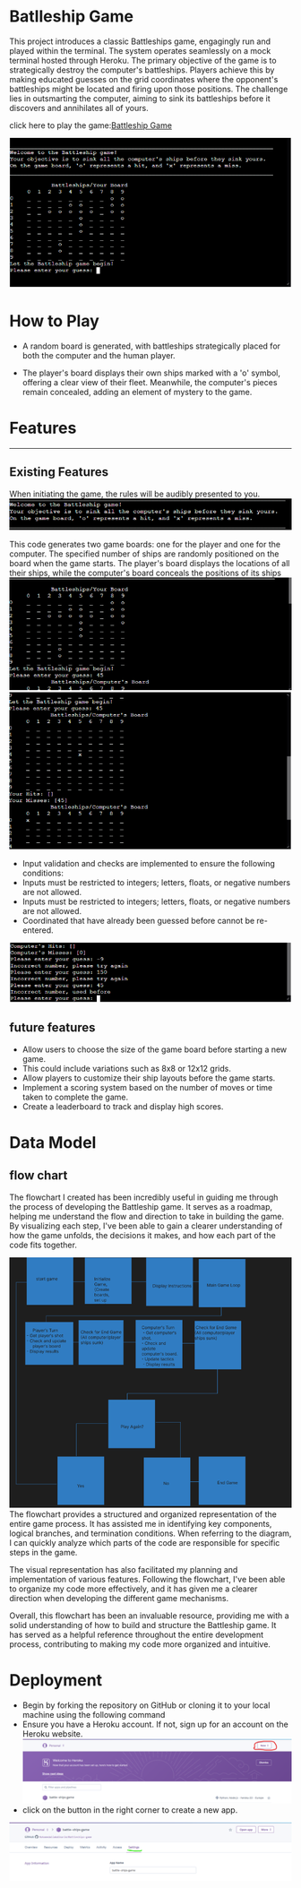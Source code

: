 # Batlleship Game

This project introduces a classic Battleships game, engagingly run and played within the terminal. The system operates seamlessly on a mock terminal hosted through Heroku. The primary objective of the game is to strategically destroy the computer's battleships. Players achieve this by making educated guesses on the grid coordinates where the opponent's battleships might be located and firing upon those positions. The challenge lies in outsmarting the computer, aiming to sink its battleships before it discovers and annihilates all of yours.

click here to play the game:[Battleship Game](https://battle--ships-game-32bc95ec5108.herokuapp.com/)

![Img](assets/imagee/game1.png)


# How to Play
- A random board is generated, with battleships strategically placed for both the computer and the human player.

- The player's board displays their own ships marked with a 'o' symbol, offering a clear view of their fleet. Meanwhile, the computer's pieces remain concealed, adding an element of mystery to the game.


# Features
-------- 
## Existing Features
When initiating the game, the rules will be audibly presented to you.
![Img](assets/imagee/game2.png)

This code generates two game boards: one for the player and one for the computer. The specified number of ships are randomly positioned on the board when the game starts. The player's board displays the locations of all their ships, while the computer's board conceals the positions of its ships
![Img](assets/imagee/game3.png)
![Img](assets/imagee/gam4.png)

- Input validation and checks are implemented to ensure the following conditions: 
-  Inputs must be restricted to integers; letters, floats, or negative numbers are not allowed.
- Inputs must be restricted to integers; letters, floats, or negative numbers are not allowed.
- Coordinated that have already been guessed before cannot be re-entered.

![Img](assets/imagee/game5.png)

## future features
- Allow users to choose the size of the game board before starting a new game.
- This could include variations such as 8x8 or 12x12 grids.
- Allow players to customize their ship layouts before the game starts.
- Implement a scoring system based on the number of moves or time taken to complete the game.
- Create a leaderboard to track and display high scores.

# Data Model
## flow chart
The flowchart I created has been incredibly useful in guiding me through the process of developing the Battleship game. It serves as a roadmap, helping me understand the flow and direction to take in building the game. By visualizing each step, I've been able to gain a clearer understanding of how the game unfolds, the decisions it makes, and how each part of the code fits together.



![Img](assets/imagee/game6.png)
The flowchart provides a structured and organized representation of the entire game process. It has assisted me in identifying key components, logical branches, and termination conditions. When referring to the diagram, I can quickly analyze which parts of the code are responsible for specific steps in the game.

The visual representation has also facilitated my planning and implementation of various features. Following the flowchart, I've been able to organize my code more effectively, and it has given me a clearer direction when developing the different game mechanisms.

Overall, this flowchart has been an invaluable resource, providing me with a solid understanding of how to build and structure the Battleship game. It has served as a helpful reference throughout the entire development process, contributing to making my code more organized and intuitive.

#  Deployment
- Begin by forking the repository on GitHub or cloning it to your local machine using the following command
- Ensure you have a Heroku account. If not, sign up for an account on the Heroku website.
![Img](assets/imagee/heroku1.png)
- click on the button in the right corner to create a new app.

![Img](assets/imagee/heroku2.png)